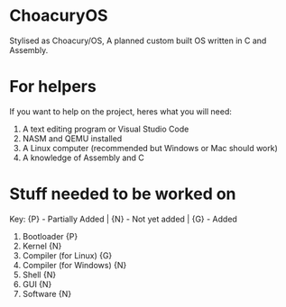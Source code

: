 # ChoacuryOS
Stylised as Choacury/OS, A planned custom built OS written in C and Assembly.

# For helpers
If you want to help on the project, heres what you will need:
1. A text editing program or Visual Studio Code
2. NASM and QEMU installed
3. A Linux computer (recommended but Windows or Mac should work)
4. A knowledge of Assembly and C

# Stuff needed to be worked on

Key:
{P} - Partially Added | {N} - Not yet added | {G} - Added

1. Bootloader {P}
2. Kernel {N}
3. Compiler (for Linux) {G}
4. Compiler (for Windows) {N}
5. Shell {N}
6. GUI {N}
7. Software {N}
